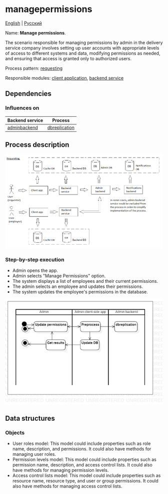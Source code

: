 # managepermissions

[English](managepermissions.md) | [Русский](managepermissions.ru.md)

Name: **Manage permissions**.

The scenario responsible for managing permissions by admin in the delivery service company involves setting up user accounts with appropriate levels of access to different systems and data, modifying permissions as needed, and ensuring that access is granted only to authorized users.

Process pattern: [requesting](../../processpatterns/requesting.md)

Responsible modules: [client application](../../frontend/adminclient.md), [backend service](../../backend/adminbackend.md)

## Dependencies

### Influences on

| Backend service | Process |
| --- | ---- |
| [adminbackend](../../backend/adminbackend.md) | [dbreplication](../admin/dbreplication.md) |

## Process description

![requesting_overall](../../img/processpatterns/requesting_overall.png)

### Step-by-step execution

- Admin opens the app.
- Admin selects "Manage Permissions" option.
- The system displays a list of employees and their current permissions.
- The admin selects an employee and updates their permissions.
- The system updates the employee's permissions in the database.

![admin.managepermissions](../../img/activitydiagrams/admin.managepermissions.png)

## Data structures

### Objects 

- User roles model: This model could include properties such as role name, description, and permissions. It could also have methods for managing user roles.
- Permission levels model: This model could include properties such as permission name, description, and access control lists. It could also have methods for managing permission levels.
- Access control lists model: This model could include properties such as resource name, resource type, and user or group permissions. It could also have methods for managing access control lists.
